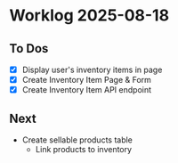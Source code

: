 # Worklog 2025-08-18

## To Dos

- [x] Display user's inventory items in page
- [x] Create Inventory Item Page & Form
- [x] Create Inventory Item API endpoint

## Next

- Create sellable products table
  - Link products to inventory
